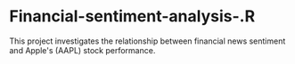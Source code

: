# Financial-sentiment-analysis-.R
This project investigates the relationship between financial news sentiment and Apple's (AAPL) stock performance. 
